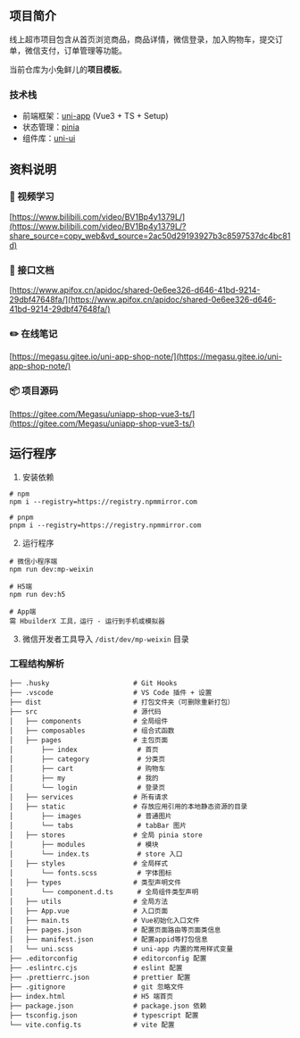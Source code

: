 ## 项目简介

线上超市项目包含从首页浏览商品，商品详情，微信登录，加入购物车，提交订单，微信支付，订单管理等功能。

当前仓库为小兔鲜儿的**项目模板**。

### 技术栈

- 前端框架：[uni-app](https://uniapp.dcloud.net.cn/) (Vue3 + TS + Setup)
- 状态管理：[pinia](https://pinia.vuejs.org/zh/)
- 组件库：[uni-ui](https://uniapp.dcloud.net.cn/component/uniui/uni-ui.html)

## 资料说明

### 📀 视频学习

[https://www.bilibili.com/video/BV1Bp4y1379L/](https://www.bilibili.com/video/BV1Bp4y1379L/?share_source=copy_web&vd_source=2ac50d29193927b3c8597537dc4bc81d)

### 📗 接口文档

[https://www.apifox.cn/apidoc/shared-0e6ee326-d646-41bd-9214-29dbf47648fa/](https://www.apifox.cn/apidoc/shared-0e6ee326-d646-41bd-9214-29dbf47648fa/)

### ✏️ 在线笔记

[https://megasu.gitee.io/uni-app-shop-note/](https://megasu.gitee.io/uni-app-shop-note/)

### 📦 项目源码

[https://gitee.com/Megasu/uniapp-shop-vue3-ts/](https://gitee.com/Megasu/uniapp-shop-vue3-ts/)

## 运行程序

1. 安装依赖

```shell
# npm
npm i --registry=https://registry.npmmirror.com

# pnpm
pnpm i --registry=https://registry.npmmirror.com
```

2. 运行程序

```shell
# 微信小程序端
npm run dev:mp-weixin

# H5端
npm run dev:h5

# App端
需 HbuilderX 工具，运行 - 运行到手机或模拟器
```

3. 微信开发者工具导入 `/dist/dev/mp-weixin` 目录

### 工程结构解析

```
├── .husky                     # Git Hooks
├── .vscode                    # VS Code 插件 + 设置
├── dist                       # 打包文件夹（可删除重新打包）
├── src                        # 源代码
│   ├── components             # 全局组件
│   ├── composables            # 组合式函数
│   ├── pages                  # 主包页面
│       ├── index               # 首页
│       ├── category            # 分类页
│       ├── cart                # 购物车
│       ├── my                  # 我的
│       └── login               # 登录页
│   ├── services               # 所有请求
│   ├── static                 # 存放应用引用的本地静态资源的目录
│       ├── images              # 普通图片
│       └── tabs                # tabBar 图片
│   ├── stores                 # 全局 pinia store
│       ├── modules             # 模块
│       └── index.ts            # store 入口
│   ├── styles                 # 全局样式
│       └── fonts.scss          # 字体图标
│   ├── types                  # 类型声明文件
│       └── component.d.ts      # 全局组件类型声明
│   ├── utils                  # 全局方法
│   ├── App.vue                # 入口页面
│   ├── main.ts                # Vue初始化入口文件
│   ├── pages.json             # 配置页面路由等页面类信息
│   ├── manifest.json          # 配置appid等打包信息
│   └── uni.scss               # uni-app 内置的常用样式变量
├── .editorconfig              # editorconfig 配置
├── .eslintrc.cjs              # eslint 配置
├── .prettierrc.json           # prettier 配置
├── .gitignore                 # git 忽略文件
├── index.html                 # H5 端首页
├── package.json               # package.json 依赖
├── tsconfig.json              # typescript 配置
└── vite.config.ts             # vite 配置
```
